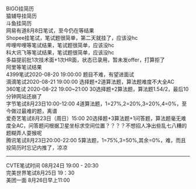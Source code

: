 BIGO挂简历  
猿辅导挂简历  
斗鱼挂简历  
网易有道8月8日笔试，至今仍在等结果  
Shopee挂笔试，笔试题很简单，第二天就挂了，应该没hc  
哔哩哔哩等笔试结果，笔试题很简单，应该没hc  
科大讯飞等笔试结果，笔试题很简单，应该没hc  
多益提前批1次技术面+1次HR面，状态已录用，暂未发offer，打算拒了  
阿里等笔试结果  
4399笔试2020-08-20 19:00:00  题目不难，有望进面试  
滴滴笔试2020-08-21 19:00:00  选择题+2道算法题，算法题难度不大全AC  
360笔试 2020-08-22 19:00~21:00  30选择题+2算法题，算法题1.54/2，最后10分钟网站还崩了  
字节笔试8月23日10:00-12:00  4道算法题，1=27%,2=20%,3=20%,4=0%，至今做过最难的题，离谱  
爱奇艺笔试8月23日（周日）15:00  20选择题+3算法题+1问答题，算法题毫无难度全AC，问答题问根据卫星坐标求空间位置？？？？不想招人净出些乱七八糟的题糊弄人耍猴呢   
腾讯笔试8月23日20:00-22:00 5算法题，1=75%,3=50%,其余=0%，难，而且投简历时忘记内推了，凉凉  

--------------------------------------------------  

CVTE笔试时间 08月24日 19:00 - 20:30  
完美世界笔试8月25日 19：30  
美团一面 8月26日早上11:00  
